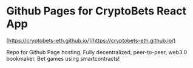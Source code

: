 # Github Pages for CryptoBets React App

[https://cryptobets-eth.github.io/](https://cryptobets-eth.github.io/)

Repo for Github Page hosting. Fully decentralized, peer-to-peer, web3.0 bookmaker. Bet games using smartcontracts! 
